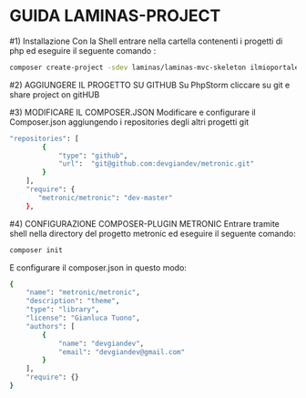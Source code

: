 # GUIDA LAMINAS-PROJECT

#1) Installazione
Con la Shell entrare nella cartella contenenti i progetti di php
ed eseguire il seguente comando :

```bash
composer create-project -sdev laminas/laminas-mvc-skeleton ilmioportale
```
#2) AGGIUNGERE IL PROGETTO SU GITHUB
Su PhpStorm cliccare su git e share project on gitHUB 

#3) MODIFICARE IL COMPOSER.JSON
Modificare e configurare il Composer.json aggiungendo i repositories degli altri progetti git

```bash
"repositories": [
        {
            "type": "github",
            "url":  "git@github.com:devgiandev/metronic.git"
        }
    ],
    "require": {
       "metronic/metronic": "dev-master"
    },
```
#4) CONFIGURAZIONE COMPOSER-PLUGIN METRONIC
Entrare tramite shell nella directory del progetto metronic ed eseguire il seguente comando: 
```bash
composer init
```
E configurare il composer.json in questo modo: 
```bash
{
    "name": "metronic/metronic",
    "description": "theme",
    "type": "library",
    "license": "Gianluca Tuono",
    "authors": [
        {
            "name": "devgiandev",
            "email": "devgiandev@gmail.com"
        }
    ],
    "require": {}
}

```